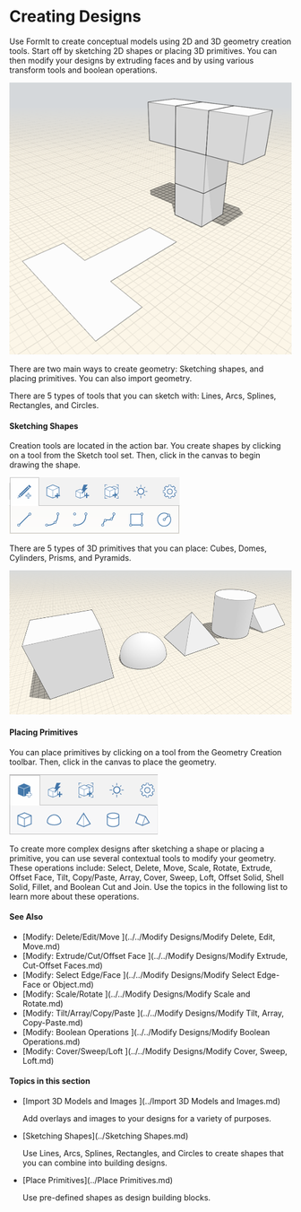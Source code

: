 # Creating Designs
 
Use FormIt to create conceptual models using 2D and 3D geometry creation tools. Start off by sketching 2D shapes or placing 3D primitives. You can then modify your designs by extruding faces and by using various transform tools and boolean operations. 

![](Images/GUID-3E873180-70F5-4CBB-8293-D935A709EA52-low.png)

There are two main ways to create geometry: Sketching shapes, and placing primitives. You can also import geometry.

There are 5 types of tools that you can sketch with: Lines, Arcs, Splines, Rectangles, and Circles.

#### Sketching Shapes

Creation tools are located in the action bar. You create shapes by clicking on a tool from the Sketch tool set. Then, click in the canvas to begin drawing the shape.

![](Images/GUID-1013F3AF-1F01-47D6-91FC-F9FAF60802EA-low.png)

There are 5 types of 3D primitives that you can place: Cubes, Domes, Cylinders, Prisms, and Pyramids.

![](Images/GUID-D7198AD2-9AC0-49EE-B6D7-3A467D0DCF68-low.png)

#### Placing Primitives

You can place primitives by clicking on a tool from the Geometry Creation toolbar. Then, click in the canvas to place the geometry.

![](Images/GUID-64BB4908-639E-4A56-BA99-7241421CF82F-low.png)

To create more complex designs after sketching a shape or placing a primitive, you can use several contextual tools to modify your geometry. These operations include: Select, Delete, Move, Scale, Rotate, Extrude, Offset Face, Tilt, Copy/Paste, Array, Cover, Sweep, Loft, Offset Solid, Shell Solid, Fillet, and Boolean Cut and Join. Use the topics in the following list to learn more about these operations.

#### See Also

* [Modify: Delete/Edit/Move ](../../Modify Designs/Modify Delete, Edit, Move.md)
* [Modify: Extrude/Cut/Offset Face ](../../Modify Designs/Modify Extrude, Cut-Offset Faces.md)
* [Modify: Select Edge/Face ](../../Modify Designs/Modify Select Edge-Face or Object.md)
* [Modify: Scale/Rotate ](../../Modify Designs/Modify Scale and Rotate.md)
* [Modify: Tilt/Array/Copy/Paste ](../../Modify Designs/Modify Tilt, Array, Copy-Paste.md)
* [Modify: Boolean Operations ](../../Modify Designs/Modify Boolean Operations.md)
* [Modify: Cover/Sweep/Loft ](../../Modify Designs/Modify Cover, Sweep, Loft.md)

  

#### Topics in this section

* [Import 3D Models and Images ](../Import 3D Models and Images.md)
    
    Add overlays and images to your designs for a variety of purposes.
* [Sketching Shapes](../Sketching Shapes.md)
    
    Use Lines, Arcs, Splines, Rectangles, and Circles to create shapes that you can combine into building designs.
* [Place Primitives](../Place Primitives.md)
    
    Use pre-defined shapes as design building blocks.

